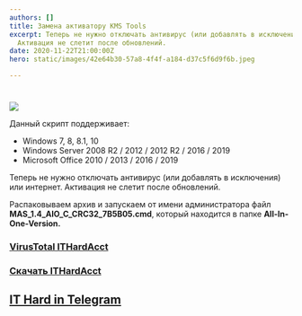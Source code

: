 ```yaml
---
authors: []
title: Замена активатору KMS Tools
excerpt: Теперь не нужно отключать антивирус (или добавлять в исключения) или интернет.
  Активация не слетит после обновлений.
date: 2020-11-22T21:00:00Z
hero: static/images/42e64b30-57a8-4f4f-a184-d37c5f6d9f6b.jpeg

---
```

# 

![](https://teletype.in/files/42/e6/42e64b30-57a8-4f4f-a184-d37c5f6d9f6b.jpeg)

Данный скрипт поддерживает:

* Windows 7, 8, 8.1, 10
* Windows Server 2008 R2 / 2012 / 2012 R2 / 2016 / 2019
* Microsoft Office 2010 / 2013 / 2016 / 2019

Теперь не нужно отключать антивирус (или добавлять в исключения) или интернет. Активация не слетит после обновлений.

Распаковываем архив и запускаем от имени администратора файл **MAS_1.4_AIO_C_CRC32_7B5B05.cmd**, который находится в папке **All-In-One-Version.**

### [VirusTotal ITHardAcct](https://www.virustotal.com/gui/file/e11b943eb7876bdca9c8d175403042fb40ce978fe96eb7969451f304b96c767c/detection)

### [Скачать ITHardAcct](https://kutt.it/ithardacct)

## [**IT Hard in Telegram**](https://ttttt.me/ITHard)